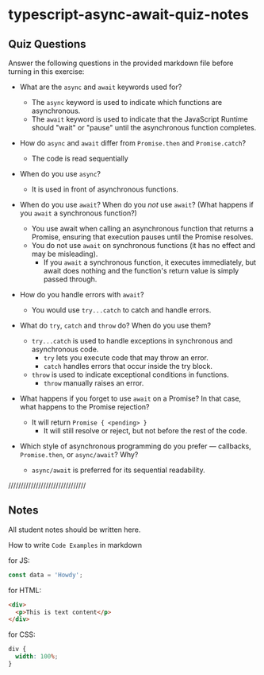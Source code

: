 # typescript-async-await-quiz-notes

## Quiz Questions

Answer the following questions in the provided markdown file before turning in this exercise:

- What are the `async` and `await` keywords used for?

  - The `async` keyword is used to indicate which functions are asynchronous.
  - The `await` keyword is used to indicate that the JavaScript Runtime should "wait" or "pause" until the asynchronous function completes.

- How do `async` and `await` differ from `Promise.then` and `Promise.catch`?

  - The code is read sequentially

- When do you use `async`?

  - It is used in front of asynchronous functions.

- When do you use `await`? When do you _not_ use `await`? (What happens if you `await` a synchronous function?)

  - You use await when calling an asynchronous function that returns a Promise, ensuring that execution pauses until the Promise resolves.
  - You do not use `await` on synchronous functions (it has no effect and may be misleading).
    - If you `await` a synchronous function, it executes immediately, but await does nothing and the function's return value is simply passed through.

- How do you handle errors with `await`?

  - You would use `try...catch` to catch and handle errors.

- What do `try`, `catch` and `throw` do? When do you use them?

  - `try...catch` is used to handle exceptions in synchronous and asynchronous code.
    - `try` lets you execute code that may throw an error.
    - `catch` handles errors that occur inside the try block.
  - `throw` is used to indicate exceptional conditions in functions.
    - `throw` manually raises an error.

- What happens if you forget to use `await` on a Promise? In that case, what happens to the Promise rejection?

  - It will return `Promise { <pending> }`
    - It will still resolve or reject, but not before the rest of the code.

- Which style of asynchronous programming do you prefer — callbacks, `Promise.then`, or `async/await`? Why?
  - `async/await` is preferred for its sequential readability.

///////////////////////////////

## Notes

All student notes should be written here.

How to write `Code Examples` in markdown

for JS:

```javascript
const data = 'Howdy';
```

for HTML:

```html
<div>
  <p>This is text content</p>
</div>
```

for CSS:

```css
div {
  width: 100%;
}
```
